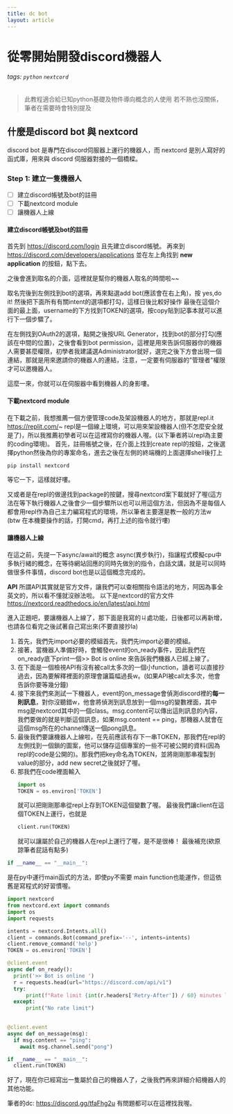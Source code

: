 ```yaml
---
title: dc bot
layout: article
---
```



# 從零開始開發discord機器人

###### tags: `python` `nextcord`

> 此教程適合給已知python基礎及物件導向概念的人使用
> 若不熟也沒關係，筆者在需要時會特別提及

## 什麼是discord bot 與 nextcord
discord bot 是專門在discord伺服器上運行的機器人，而 nextcord 是別人寫好的函式庫，用來與 discord 伺服器對接的一個橋樑。

### Step 1: 建立一隻機器人

- [ ] 建立discord帳號及bot的註冊
- [ ] 下載nextcord module
- [ ] 讓機器人上線

#### 建立discord帳號及bot的註冊
首先到 https://discord.com/login 且先建立discord帳號。
再來到 https://discord.com/developers/applications 並在左上角找到 **new application** 的按鈕，點下去。

之後會進到取名的介面，這裡就是幫你的機器人取名的時間啦~~

取名完後到左側找到bot的選項，再來點選add bot(應該會在右上角)，按 yes,do it!
然後把下面所有有關intent的選項都打勾，這樣日後比較好操作
最後在這個介面的最上面，username的下方找到TOKEN的選項，按copy貼到記事本就可以進行下一個步驟了。

在左側找到OAuth2的選項，點開之後按URL Generator，找到bot的部分打勾(應該在中間的位置)，之後會看到bot permission，這裡是用來告訴伺服器你的機器人需要甚麼權限，初學者我建議選Administrator就好，選完之後下方會出現一個連結，那就是用來邀請你的機器人的連結，注意，一定要有伺服器的"管理者"權限才可以邀機器人。

這麼一來，你就可以在伺服器中看到機器人的身影嘍。

#### 下載nextcord module

在下載之前，我想推薦一個方便管理code及架設機器人的地方，那就是repl.it https://replit.com/~
repl是一個線上環境，可以用來架設機器人(但不怎麼安全就是了)，所以我推薦初學者可以在這裡寫你的機器人喔。(以下筆者將以repl為主要的coding環境)。
首先，註冊帳號之後，在介面上找到create repl的按鈕，之後選擇python然後為你的專案命名，進去之後在左側的終端機的上面選擇shell後打上 
``` py
pip install nextcord
```
等它一下，這樣就好嘍。

又或者是在repl的做邊找到package的按鍵，搜尋nextcord案下載就好了喔(這方法在等下執行機器人之後會少一個步驟所以也可以用這個方法，但因為不是每個人都會用repl作為自己主力編寫程式的環境，所以筆者主要還是教一般的方法w
(btw 在本機要操作的話，打開cmd，再打上述的指令就行嘍)


#### 讓機器人上線

在這之前，先提一下async/await的概念
async(異步執行)，指讓程式模擬cpu中多執行緒的概念，在等待網站回應的同時先做別的指令，白話文講，就是可以同時做很多件事情，discord bot也是以這個概念完成的。

**API**
所謂API其實就是官方文件，讓我們可以查相關指令語法的地方，阿因為事全英文的，所以看不懂就沒辦法啦。
以下是nextcord的官方文件
https://nextcord.readthedocs.io/en/latest/api.html


進入正題吧，要讓機器人上線了，那下面是我寫的ㄐ處功能，日後都可以再新增，也請各位看完之後試著自己寫出來(不要直接抄la)

1. 首先，我們先import必要的模組首先，我們先import必要的模組。
2. 接著，當機器人準備好時，會觸發event的on_ready事件，因此我們在on_ready底下print一個>> Bot is online 來告訴我們機器人已經上線了。
3. 在下面是一個檢視API有沒有被call太多次的一個小function，讀者可以直接抄過去，因為要解釋裡面的原理會讓篇幅過長w。(如果API被call太多次，他會告訴你要等幾分鐘)
4. 接下來我們來測試一下機器人，event的on_message會偵測discord裡的**每一則訊息**，對你沒聽錯w，他會將偵測到訊息放到一個msg的變數裡面，其中msg是nextcord其中的一個class。msg.content可以傳出這則訊息的內容，我們要做的就是判斷這個訊息，如果msg.content == ping，那機器人就會在這個msg所在的channel傳送一個pong訊息。
5. 最後我們要讓機器人上線啦，在先前應該有存下一串TOKEN，那我們在repl的左側找到一個鎖的圖案，他可以儲存這個專案的一些不可被公開的資料(因為repl的code是公開的)。那我們把key命名為TOKEN，並將剛剛那串複製到value的部分，add new secret之後就好了喔。
6. 那我們在code裡面輸入 
    ``` py
    import os
    TOKEN = os.environ['TOKEN']
     ``` 
     就可以把剛剛那串從repl上存到TOKEN這個變數了喔。
     最後我們讓client在這個TOKEN上運行，也就是 
     ```py
     client.run(TOKEN)
     ```
     就可以讓屬於自己的機器人在repl上運行了喔，是不是很棒！
最後補充(欸原諒筆者屁話有點多)

```py
if __name__ == "__main__":
```
是在py中運行main函式的方法，即使py不需要 main function也能運作，但這依舊是寫程式的好習慣喔。

``` py
import nextcord
from nextcord.ext import commands
import os
import requests

intents = nextcord.Intents.all()
client = commands.Bot(command_prefix='--', intents=intents)
client.remove_command('help')
TOKEN = os.environ['TOKEN']

@client.event
async def on_ready():
  print('>> Bot is online ')
  r = requests.head(url="https://discord.com/api/v1")
  try:
      print(f"Rate limit {int(r.headers['Retry-After']) / 60} minutes left")
  except:
      print("No rate limit")
      

@client.event
async def on_message(msg):
  if msg.content == "ping":
    await msg.channel.send("pong") 

if __name__ == "__main__":
  client.run(TOKEN)
```

好了，現在你已經寫出一隻屬於自己的機器人了，之後我們再來詳細介紹機器人的其他功能。

筆者的dc: https://discord.gg/tfaFhg2u
有問題都可以在這裡找我喔。
